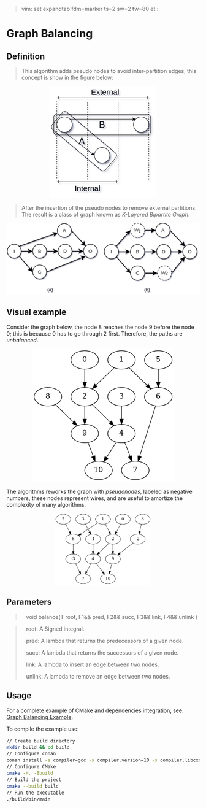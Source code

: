 >  vim: set expandtab fdm=marker ts=2 sw=2 tw=80 et :

# Graph Balancing

## Definition

> This algorithm adds pseudo nodes to avoid inter-partition edges, this concept
> is show in the figure below:

<center>
<img src=./figures/graph-balancing/graph-partitions.png>
</center>

> After the insertion of the pseudo nodes to remove external partitions. The
> result is a class of graph known as _K-Layered Bipartite Graph_.
> 
<center>
<img src=./figures/graph-balancing/graph-reconvergence.png>
</center>

## Visual example

Consider the graph below, the node 8 reaches the node 9 before the node 0; this
is because 0 has to go through 2 first. Therefore, the paths are _unbalanced_.
<p align="center">
<img src=./figures/graph-balancing/original.png>
</p>

The algorithms reworks the graph with _pseudonodes_, labeled as negative
numbers, these nodes represent wires, and are useful to amortize the complexity
of many algorithms.

<p align="center">
<img src=./figures/graph-balancing/KLBG.png width=50%>
</p>

## Parameters

> <i class="fa fa-bars" style="color:steelblue"></i>&nbsp;&nbsp;
void balance(T root, F1&& pred, F2&& succ, F3&& link, F4&& unlink )

> <i class="fa fa-cog" style="color:steelblue"></i>&nbsp;&nbsp;
> root: A Signed integral.
>
> <i class="fa fa-cog" style="color:steelblue"></i>&nbsp;&nbsp;
> pred: A lambda that returns the predecessors of a given node.
>
> <i class="fa fa-cog" style="color:steelblue"></i>&nbsp;&nbsp;
> succ: A lambda that returns the successors of a given node.
>
> <i class="fa fa-cog" style="color:steelblue"></i>&nbsp;&nbsp;
> link: A lambda to insert an edge between two nodes.
>
> <i class="fa fa-cog" style="color:steelblue"></i>&nbsp;&nbsp;
> unlink: A lambda to remove an edge between two nodes.

## Usage

For a complete example of CMake and dependencies integration, see:
[Graph Balancing Example](https://gitlab.com/formigoni/celaeno/-/raw/development/doc/mdbook/archives/sample-balance.tar.xz).

To compile the example use:

```sh
// Create build directory
mkdir build && cd build
// Configure conan
conan install -s compiler=gcc -s compiler.version=10 -s compiler.libcxx=libstdc++11 .. && cd ..
// Configure CMake
cmake -H. -Bbuild
// Build the project
cmake --build build
// Run the executable
./build/bin/main
```
